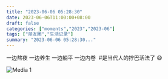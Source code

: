 ```yaml
---
title: "2023-06-06 05:28:30"
date: 2023-06-06T11:00:00+08:00
draft: false
categories: ["moments","2023","2023-06"]
tags: ["朋友圈","生活记录"]
summary: "2023-06-06 05:28:30..."
---
```


一边熬夜 一边养生
​一边躺平 一边内卷
​
​#是当代人的拧巴活法了 😅

![Media 1](/Moments/photos/2023-06-06/202306060528300.jpg)

